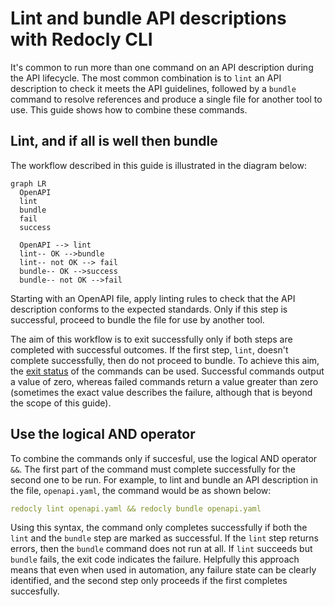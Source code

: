 # Lint and bundle API descriptions with Redocly CLI

It's common to run more than one command on an API description during the API lifecycle.
The most common combination is to `lint` an API description to check it meets the API guidelines, followed by a `bundle` command to resolve references and produce a single file for another tool to use.
This guide shows how to combine these commands.

## Lint, and if all is well then bundle

The workflow described in this guide is illustrated in the diagram below:

```mermaid
graph LR
  OpenAPI
  lint
  bundle
  fail
  success

  OpenAPI --> lint
  lint-- OK -->bundle
  lint-- not OK --> fail
  bundle-- OK -->success
  bundle-- not OK -->fail
```

Starting with an OpenAPI file, apply linting rules to check that the API description conforms to the expected standards.
Only if this step is successful, proceed to bundle the file for use by another tool.

The aim of this workflow is to exit successfully only if both steps are completed with successful outcomes.
If the first step, `lint`, doesn't complete successfully, then do not proceed to bundle.
To achieve this aim, the [exit status](https://en.wikipedia.org/wiki/Exit_status) of the commands can be used.
Successful commands output a value of zero, whereas failed commands return a value greater than zero (sometimes the exact value describes the failure, although that is beyond the scope of this guide).

## Use the logical AND operator

To combine the commands only if succesful, use the logical AND operator `&&`.
The first part of the command must complete successfully for the second one to be run.
For example, to lint and bundle an API description in the file, `openapi.yaml`, the command would be as shown below:

```yaml
redocly lint openapi.yaml && redocly bundle openapi.yaml
```

Using this syntax, the command only completes successfully if both the `lint` and the `bundle` step are marked as successful.
If the `lint` step returns errors, then the `bundle` command does not run at all.
If `lint` succeeds but `bundle` fails, the exit code indicates the failure.
Helpfully this approach means that even when used in automation, any failure state can be clearly identified, and the second step only proceeds if the first completes succesfully.
